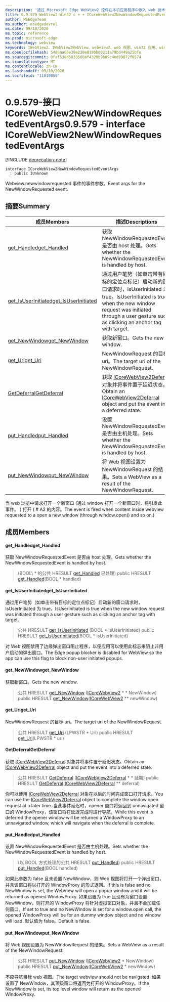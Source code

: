 ```yaml
---
description: '通过 Microsoft Edge WebView2 控件在本机应用程序中嵌入 web 技术 (HTML、CSS 和 JavaScript) '
title: 0.9.579-WebView2 Win32 c + + ICoreWebView2NewWindowRequestedEventArgs
author: MSEdgeTeam
ms.author: msedgedevrel
ms.date: 09/10/2020
ms.topic: reference
ms.prod: microsoft-edge
ms.technology: webview
keywords: IWebView2、IWebView2WebView、webview2、web 视图、win32 应用、win32、edge、ICoreWebView2、ICoreWebView2Controller、浏览器控件、边缘 html、ICoreWebView2NewWindowRequestedEventArgs
ms.openlocfilehash: 5486aa66e39e220e819bb00211a79bd449a25bfe
ms.sourcegitcommit: 0faf538d5033508af4320b9b89c4ed99872f0574
ms.translationtype: MT
ms.contentlocale: zh-CN
ms.lasthandoff: 09/10/2020
ms.locfileid: "11010059"
---
```

# <span data-ttu-id="6e2e0-104">0.9.579-接口 ICoreWebView2NewWindowRequestedEventArgs</span><span class="sxs-lookup"><span data-stu-id="6e2e0-104">0.9.579 - interface ICoreWebView2NewWindowRequestedEventArgs</span></span> 

[!INCLUDE [deprecation-note](../../includes/deprecation-note.md)]

```
interface ICoreWebView2NewWindowRequestedEventArgs
  : public IUnknown
```

<span data-ttu-id="6e2e0-105">Webview.newwindowrequested 事件的事件参数。</span><span class="sxs-lookup"><span data-stu-id="6e2e0-105">Event args for the NewWindowRequested event.</span></span>

## <span data-ttu-id="6e2e0-106">摘要</span><span class="sxs-lookup"><span data-stu-id="6e2e0-106">Summary</span></span>

 <span data-ttu-id="6e2e0-107">成员</span><span class="sxs-lookup"><span data-stu-id="6e2e0-107">Members</span></span>                        | <span data-ttu-id="6e2e0-108">描述</span><span class="sxs-lookup"><span data-stu-id="6e2e0-108">Descriptions</span></span>
--------------------------------|---------------------------------------------
[<span data-ttu-id="6e2e0-109">get_Handled</span><span class="sxs-lookup"><span data-stu-id="6e2e0-109">get_Handled</span></span>](#get_handled) | <span data-ttu-id="6e2e0-110">获取 NewWindowRequestedEvent 是否由 host 处理。</span><span class="sxs-lookup"><span data-stu-id="6e2e0-110">Gets whether the NewWindowRequestedEvent is handled by host.</span></span>
[<span data-ttu-id="6e2e0-111">get_IsUserInitiated</span><span class="sxs-lookup"><span data-stu-id="6e2e0-111">get_IsUserInitiated</span></span>](#get_isuserinitiated) | <span data-ttu-id="6e2e0-112">通过用户笔势（如单击带有目标的定位点标记）启动新的窗口请求时，IsUserInitiated 为 true。</span><span class="sxs-lookup"><span data-stu-id="6e2e0-112">IsUserInitiated is true when the new window request was initiated through a user gesture such as clicking an anchor tag with target.</span></span>
[<span data-ttu-id="6e2e0-113">get_NewWindow</span><span class="sxs-lookup"><span data-stu-id="6e2e0-113">get_NewWindow</span></span>](#get_newwindow) | <span data-ttu-id="6e2e0-114">获取新窗口。</span><span class="sxs-lookup"><span data-stu-id="6e2e0-114">Gets the new window.</span></span>
[<span data-ttu-id="6e2e0-115">get_Uri</span><span class="sxs-lookup"><span data-stu-id="6e2e0-115">get_Uri</span></span>](#get_uri) | <span data-ttu-id="6e2e0-116">NewWindowRequest 的目标 uri。</span><span class="sxs-lookup"><span data-stu-id="6e2e0-116">The target uri of the NewWindowRequest.</span></span>
[<span data-ttu-id="6e2e0-117">GetDeferral</span><span class="sxs-lookup"><span data-stu-id="6e2e0-117">GetDeferral</span></span>](#getdeferral) | <span data-ttu-id="6e2e0-118">获取 [ICoreWebView2Deferral](icorewebview2deferral.md) 对象并将事件置于延迟状态。</span><span class="sxs-lookup"><span data-stu-id="6e2e0-118">Obtain an [ICoreWebView2Deferral](icorewebview2deferral.md) object and put the event into a deferred state.</span></span>
[<span data-ttu-id="6e2e0-119">put_Handled</span><span class="sxs-lookup"><span data-stu-id="6e2e0-119">put_Handled</span></span>](#put_handled) | <span data-ttu-id="6e2e0-120">设置 NewWindowRequestedEvent 是否由主机处理。</span><span class="sxs-lookup"><span data-stu-id="6e2e0-120">Sets whether the NewWindowRequestedEvent is handled by host.</span></span>
[<span data-ttu-id="6e2e0-121">put_NewWindow</span><span class="sxs-lookup"><span data-stu-id="6e2e0-121">put_NewWindow</span></span>](#put_newwindow) | <span data-ttu-id="6e2e0-122">将 Web 视图设置为 NewWindowRequest 的结果。</span><span class="sxs-lookup"><span data-stu-id="6e2e0-122">Sets a WebView as a result of the NewWindowRequest.</span></span>

<span data-ttu-id="6e2e0-123">当 web 浏览中请求打开一个新窗口 (通过 window 打开一个新窗口时，将引发此事件。 ) 打开 ( # A2 的内容。</span><span class="sxs-lookup"><span data-stu-id="6e2e0-123">The event is fired when content inside webview requested to a open a new window (through window.open() and so on.)</span></span>

## <span data-ttu-id="6e2e0-124">成员</span><span class="sxs-lookup"><span data-stu-id="6e2e0-124">Members</span></span>

#### <span data-ttu-id="6e2e0-125">get_Handled</span><span class="sxs-lookup"><span data-stu-id="6e2e0-125">get_Handled</span></span> 

<span data-ttu-id="6e2e0-126">获取 NewWindowRequestedEvent 是否由 host 处理。</span><span class="sxs-lookup"><span data-stu-id="6e2e0-126">Gets whether the NewWindowRequestedEvent is handled by host.</span></span>

> <span data-ttu-id="6e2e0-127"> (BOOL\ * 的公共 HRESULT [get_Handled](#get_handled) 已处理) </span><span class="sxs-lookup"><span data-stu-id="6e2e0-127">public HRESULT [get_Handled](#get_handled)(BOOL \* handled)</span></span>

#### <span data-ttu-id="6e2e0-128">get_IsUserInitiated</span><span class="sxs-lookup"><span data-stu-id="6e2e0-128">get_IsUserInitiated</span></span> 

<span data-ttu-id="6e2e0-129">通过用户笔势（如单击带有目标的定位点标记）启动新的窗口请求时，IsUserInitiated 为 true。</span><span class="sxs-lookup"><span data-stu-id="6e2e0-129">IsUserInitiated is true when the new window request was initiated through a user gesture such as clicking an anchor tag with target.</span></span>

> <span data-ttu-id="6e2e0-130">公共 HRESULT [get_IsUserInitiated](#get_isuserinitiated) (BOOL \* IsUserInitiated) </span><span class="sxs-lookup"><span data-stu-id="6e2e0-130">public HRESULT [get_IsUserInitiated](#get_isuserinitiated)(BOOL \* isUserInitiated)</span></span>

<span data-ttu-id="6e2e0-131">对 Web 视图禁用了边缘弹出窗口阻止程序，以便应用可以使用此标志来阻止非用户启动的弹出窗口。</span><span class="sxs-lookup"><span data-stu-id="6e2e0-131">The Edge popup blocker is disabled for WebView so the app can use this flag to block non-user initiated popups.</span></span>

#### <span data-ttu-id="6e2e0-132">get_NewWindow</span><span class="sxs-lookup"><span data-stu-id="6e2e0-132">get_NewWindow</span></span> 

<span data-ttu-id="6e2e0-133">获取新窗口。</span><span class="sxs-lookup"><span data-stu-id="6e2e0-133">Gets the new window.</span></span>

> <span data-ttu-id="6e2e0-134">公共 HRESULT [get_NewWindow](#get_newwindow) ([ICoreWebView2](icorewebview2.md) \* \* NewWindow) </span><span class="sxs-lookup"><span data-stu-id="6e2e0-134">public HRESULT [get_NewWindow](#get_newwindow)([ICoreWebView2](icorewebview2.md) \*\* newWindow)</span></span>

#### <span data-ttu-id="6e2e0-135">get_Uri</span><span class="sxs-lookup"><span data-stu-id="6e2e0-135">get_Uri</span></span> 

<span data-ttu-id="6e2e0-136">NewWindowRequest 的目标 uri。</span><span class="sxs-lookup"><span data-stu-id="6e2e0-136">The target uri of the NewWindowRequest.</span></span>

> <span data-ttu-id="6e2e0-137">公共 HRESULT [get_Uri](#get_uri) (LPWSTR \* Uri) </span><span class="sxs-lookup"><span data-stu-id="6e2e0-137">public HRESULT [get_Uri](#get_uri)(LPWSTR \* uri)</span></span>

#### <span data-ttu-id="6e2e0-138">GetDeferral</span><span class="sxs-lookup"><span data-stu-id="6e2e0-138">GetDeferral</span></span> 

<span data-ttu-id="6e2e0-139">获取 [ICoreWebView2Deferral](icorewebview2deferral.md) 对象并将事件置于延迟状态。</span><span class="sxs-lookup"><span data-stu-id="6e2e0-139">Obtain an [ICoreWebView2Deferral](icorewebview2deferral.md) object and put the event into a deferred state.</span></span>

> <span data-ttu-id="6e2e0-140">公共 HRESULT [GetDeferral](#getdeferral) ([ICoreWebView2Deferral](icorewebview2deferral.md) \* \* 延期) </span><span class="sxs-lookup"><span data-stu-id="6e2e0-140">public HRESULT [GetDeferral](#getdeferral)([ICoreWebView2Deferral](icorewebview2deferral.md) \*\* deferral)</span></span>

<span data-ttu-id="6e2e0-141">你可以使用 [ICoreWebView2Deferral](icorewebview2deferral.md) 对象在以后的时间完成窗口打开请求。</span><span class="sxs-lookup"><span data-stu-id="6e2e0-141">You can use the [ICoreWebView2Deferral](icorewebview2deferral.md) object to complete the window open request at a later time.</span></span> <span data-ttu-id="6e2e0-142">当此事件延迟时，opener 窗口将返回到 unnavigated 窗口的 WindowProxy，该窗口将在延迟完成时进行导航。</span><span class="sxs-lookup"><span data-stu-id="6e2e0-142">While this event is deferred the opener window will be returned a WindowProxy to an unnavigated window, which will navigate when the deferral is complete.</span></span>

#### <span data-ttu-id="6e2e0-143">put_Handled</span><span class="sxs-lookup"><span data-stu-id="6e2e0-143">put_Handled</span></span> 

<span data-ttu-id="6e2e0-144">设置 NewWindowRequestedEvent 是否由主机处理。</span><span class="sxs-lookup"><span data-stu-id="6e2e0-144">Sets whether the NewWindowRequestedEvent is handled by host.</span></span>

> <span data-ttu-id="6e2e0-145"> (以 BOOL 方式处理的公共 HRESULT [put_Handled](#put_handled)) </span><span class="sxs-lookup"><span data-stu-id="6e2e0-145">public HRESULT [put_Handled](#put_handled)(BOOL handled)</span></span>

<span data-ttu-id="6e2e0-146">如果此参数为 false 且未设置 NewWindow，则 Web 视图将打开一个弹出窗口，并且该窗口将以打开的 WindowProxy 的形式返回。</span><span class="sxs-lookup"><span data-stu-id="6e2e0-146">If this is false and no NewWindow is set, the WebView will open a popup window and it will be returned as opened WindowProxy.</span></span> <span data-ttu-id="6e2e0-147">如果设置为 true 且没有为窗口设置 NewWindow，则打开的 WindowProxy 将针对虚拟窗口对象，并且不会加载任何窗口。</span><span class="sxs-lookup"><span data-stu-id="6e2e0-147">If set to true and no NewWindow is set for a window.open call, the opened WindowProxy will be for an dummy window object and no window will load.</span></span> <span data-ttu-id="6e2e0-148">默认值为 false。</span><span class="sxs-lookup"><span data-stu-id="6e2e0-148">Default is false.</span></span>

#### <span data-ttu-id="6e2e0-149">put_NewWindow</span><span class="sxs-lookup"><span data-stu-id="6e2e0-149">put_NewWindow</span></span> 

<span data-ttu-id="6e2e0-150">将 Web 视图设置为 NewWindowRequest 的结果。</span><span class="sxs-lookup"><span data-stu-id="6e2e0-150">Sets a WebView as a result of the NewWindowRequest.</span></span>

> <span data-ttu-id="6e2e0-151">公共 HRESULT [put_NewWindow](#put_newwindow) ([ICoreWebView2](icorewebview2.md) \* NewWindow) </span><span class="sxs-lookup"><span data-stu-id="6e2e0-151">public HRESULT [put_NewWindow](#put_newwindow)([ICoreWebView2](icorewebview2.md) \* newWindow)</span></span>

<span data-ttu-id="6e2e0-152">不应导航目标 web 视图。</span><span class="sxs-lookup"><span data-stu-id="6e2e0-152">The target webview should not be navigated.</span></span> <span data-ttu-id="6e2e0-153">如果设置了 NewWindow，其顶级窗口将返回为打开的 WindowProxy。</span><span class="sxs-lookup"><span data-stu-id="6e2e0-153">If the NewWindow is set, its top level window will return as the opened WindowProxy.</span></span>

